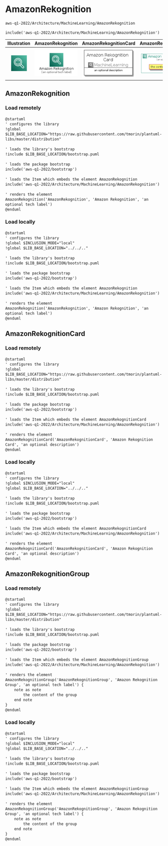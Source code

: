 # AmazonRekognition


```text
aws-q1-2022/Architecture/MachineLearning/AmazonRekognition
```

```text
include('aws-q1-2022/Architecture/MachineLearning/AmazonRekognition')
```



| Illustration | AmazonRekognition | AmazonRekognitionCard | AmazonRekognitionGroup |
| :---: | :---: | :---: | :---: |
| ![illustration for Illustration](../../../aws-q1-2022/Architecture/MachineLearning/AmazonRekognition.png) | ![illustration for AmazonRekognition](../../../aws-q1-2022/Architecture/MachineLearning/AmazonRekognition.Local.png) | ![illustration for AmazonRekognitionCard](../../../aws-q1-2022/Architecture/MachineLearning/AmazonRekognitionCard.Local.png) | ![illustration for AmazonRekognitionGroup](../../../aws-q1-2022/Architecture/MachineLearning/AmazonRekognitionGroup.Local.png) |




## AmazonRekognition

### Load remotely
```plantuml
@startuml
' configures the library
!global $LIB_BASE_LOCATION="https://raw.githubusercontent.com/tmorin/plantuml-libs/master/distribution"

' loads the library's bootstrap
!include $LIB_BASE_LOCATION/bootstrap.puml

' loads the package bootstrap
include('aws-q1-2022/bootstrap')

' loads the Item which embeds the element AmazonRekognition
include('aws-q1-2022/Architecture/MachineLearning/AmazonRekognition')

' renders the element
AmazonRekognition('AmazonRekognition', 'Amazon Rekognition', 'an optional tech label')
@enduml
```

### Load locally
```plantuml
@startuml
' configures the library
!global $INCLUSION_MODE="local"
!global $LIB_BASE_LOCATION="../../.."

' loads the library's bootstrap
!include $LIB_BASE_LOCATION/bootstrap.puml

' loads the package bootstrap
include('aws-q1-2022/bootstrap')

' loads the Item which embeds the element AmazonRekognition
include('aws-q1-2022/Architecture/MachineLearning/AmazonRekognition')

' renders the element
AmazonRekognition('AmazonRekognition', 'Amazon Rekognition', 'an optional tech label')
@enduml
```

## AmazonRekognitionCard

### Load remotely
```plantuml
@startuml
' configures the library
!global $LIB_BASE_LOCATION="https://raw.githubusercontent.com/tmorin/plantuml-libs/master/distribution"

' loads the library's bootstrap
!include $LIB_BASE_LOCATION/bootstrap.puml

' loads the package bootstrap
include('aws-q1-2022/bootstrap')

' loads the Item which embeds the element AmazonRekognitionCard
include('aws-q1-2022/Architecture/MachineLearning/AmazonRekognition')

' renders the element
AmazonRekognitionCard('AmazonRekognitionCard', 'Amazon Rekognition Card', 'an optional description')
@enduml
```

### Load locally
```plantuml
@startuml
' configures the library
!global $INCLUSION_MODE="local"
!global $LIB_BASE_LOCATION="../../.."

' loads the library's bootstrap
!include $LIB_BASE_LOCATION/bootstrap.puml

' loads the package bootstrap
include('aws-q1-2022/bootstrap')

' loads the Item which embeds the element AmazonRekognitionCard
include('aws-q1-2022/Architecture/MachineLearning/AmazonRekognition')

' renders the element
AmazonRekognitionCard('AmazonRekognitionCard', 'Amazon Rekognition Card', 'an optional description')
@enduml
```

## AmazonRekognitionGroup

### Load remotely
```plantuml
@startuml
' configures the library
!global $LIB_BASE_LOCATION="https://raw.githubusercontent.com/tmorin/plantuml-libs/master/distribution"

' loads the library's bootstrap
!include $LIB_BASE_LOCATION/bootstrap.puml

' loads the package bootstrap
include('aws-q1-2022/bootstrap')

' loads the Item which embeds the element AmazonRekognitionGroup
include('aws-q1-2022/Architecture/MachineLearning/AmazonRekognition')

' renders the element
AmazonRekognitionGroup('AmazonRekognitionGroup', 'Amazon Rekognition Group', 'an optional tech label') {
    note as note
        the content of the group
    end note
}
@enduml
```

### Load locally
```plantuml
@startuml
' configures the library
!global $INCLUSION_MODE="local"
!global $LIB_BASE_LOCATION="../../.."

' loads the library's bootstrap
!include $LIB_BASE_LOCATION/bootstrap.puml

' loads the package bootstrap
include('aws-q1-2022/bootstrap')

' loads the Item which embeds the element AmazonRekognitionGroup
include('aws-q1-2022/Architecture/MachineLearning/AmazonRekognition')

' renders the element
AmazonRekognitionGroup('AmazonRekognitionGroup', 'Amazon Rekognition Group', 'an optional tech label') {
    note as note
        the content of the group
    end note
}
@enduml
```

